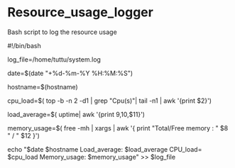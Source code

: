 # Resource_usage_logger
Bash script to log the resource usage


#!/bin/bash

log_file=/home/tuttu/system.log

date=$(date "+%d-%m-%Y %H:%M:%S")

hostname=$(hostname)

cpu_load=$( top -b -n 2 -d1 | grep "Cpu(s)"| tail -n1 | awk '{print $2}')

load_average=$( uptime| awk '{print $9,$10,$11}')

memory_usage=$( free -mh | xargs | awk '{ print "Total/Free memory : " $8 " / " $12   }')

echo "$date $hostname Load_average: $load_average CPU_load= $cpu_load Memory_usage: $memory_usage" >>  $log_file
